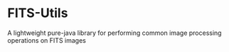 # FITS-Utils
A lightweight pure-java library for performing common image processing operations on FITS images
